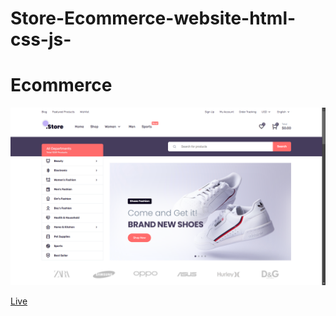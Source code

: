 # Store-Ecommerce-website-html-css-js-

# Ecommerce

![Weather App Screenshot](./assets/banner/image.png)

[Live](https://repo-one-mocha.vercel.app/)